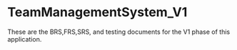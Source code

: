 # TeamManagementSystem_V1
These are the BRS,FRS,SRS, and testing documents for the V1 phase of this application.
